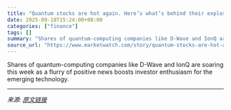 ```yaml
---
title: "Quantum stocks are hot again. Here’s what’s behind their explosive rally."
date: 2025-09-18T15:24:00+08:00
categories: ["finance"]
tags: []
summary: "Shares of quantum-computing companies like D-Wave and IonQ are soaring this week as a flurry of positive news boosts investor enthusiasm for the emerging technology."
source_url: "https://www.marketwatch.com/story/quantum-stocks-are-hot-again-heres-whats-behind-their-explosive-rally-003ee578?mod=mw_rss_topstories"
---
```


Shares of quantum-computing companies like D-Wave and IonQ are soaring this week as a flurry of positive news boosts investor enthusiasm for the emerging technology.

---

*来源: [原文链接](https://www.marketwatch.com/story/quantum-stocks-are-hot-again-heres-whats-behind-their-explosive-rally-003ee578?mod=mw_rss_topstories)*
